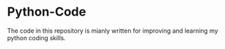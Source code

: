 # Python-Code

The code in this repository is mianly written for improving and learning my python coding skills.
